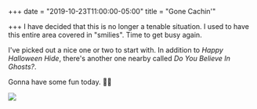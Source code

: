 +++
date = "2019-10-23T11:00:00-05:00"
title = "Gone Cachin'"

+++
I have decided that this is no longer a tenable situation. I used to have this entire area covered in "smilies". Time to get busy again.

I've picked out a nice one or two to start with. In addition to _Happy Halloween Hide_, there's another one nearby called _Do You Believe In Ghosts?_. 

Gonna have some fun today. 🍁🎃

![](https://res.cloudinary.com/tobyblog/image/upload/v1571849617/img/geocaching_lake_carolyn.jpg)